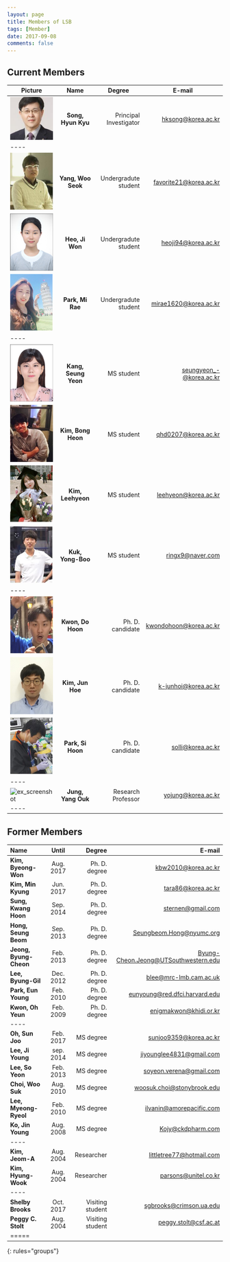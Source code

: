 ```yaml
---
layout: page
title: Members of LSB
tags: [Member]
date: 2017-09-08
comments: false
---
```


## Current Members

| <center>Picture</center> | Name | <center>Degree</center> | <center>E-mail</center> |
|:--------|:-------:|--------:|--------:|
| ![ex_screenshot](/assets/img/prof.jpg) | __Song, Hyun Kyu__ | Principal Investigator | hksong@korea.ac.kr |
|----
| ![ex_screenshot](/assets/img/yws.jpg) | __Yang, Woo Seok__ | Undergradute student | favorite21@korea.ac.kr |
| ![ex_screenshot](/assets/img/hjw.jpg) | __Heo, Ji Won__ | Undergradute student | heoji94@korea.ac.kr |
| ![ex_screenshot](/assets/img/pmr.jpg) | __Park, Mi Rae__ | Undergradute student |  mirae1620@korea.ac.kr |
|----
| ![ex_screenshot](/assets/img/ksy.jpg) | __Kang, Seung Yeon__ | MS student | seungyeon_-@korea.ac.kr |
| ![ex_screenshot](/assets/img/kbh.jpg) | __Kim, Bong Heon__ | MS student | qhd0207@korea.ac.kr |
| ![ex_screenshot](/assets/img/klh.jpg) | __Kim, Leehyeon__ | MS student | leehyeon@korea.ac.kr |
| ![ex_screenshot](/assets/img/kyb.jpg) | __Kuk, Yong-Boo__ | MS student | ringx9@naver.com |
|----
| ![ex_screenshot](/assets/img/kdh.jpg) | __Kwon, Do Hoon__ | Ph. D. candidate | kwondohoon@korea.ac.kr |
| ![ex_screenshot](/assets/img/kjh.jpg) | __Kim, Jun Hoe__ | Ph. D. candidate | k-junhoi@korea.ac.kr |
| ![ex_screenshot](/assets/img/psh.jpg) | __Park, Si Hoon__ | Ph. D. candidate | solli@korea.ac.kr |
|----
| ![ex_screenshot](/assets/img/jyo.jpg) | __Jung, Yang Ouk__ | Research Professor | yojung@korea.ac.kr |
|----


## Former Members
| Name | Until | Degree | E-mail |
|:--------|:-------:|--------:|--------:|
| __Kim, Byeong-Won__ | Aug. 2017 | Ph. D. degree | kbw2010@korea.ac.kr |
| __Kim, Min Kyung__ | Jun. 2017 | Ph. D. degree | tara86@korea.ac.kr |
| __Sung, Kwang Hoon__ | Sep. 2014 | Ph. D. degree | sternen@gmail.com |
| __Hong, Seung Beom__ | Sep. 2013 | Ph. D. degree | Seungbeom.Hong@nyumc.org |
| __Jeong, Byung-Cheon__ | Feb. 2013 | Ph. D. degree | Byung-Cheon.Jeong@UTSouthwestern.edu |
| __Lee, Byung-Gil__ | Dec. 2012 | Ph. D. degree | blee@mrc-lmb.cam.ac.uk |
| __Park, Eun Young__ | Feb. 2010 | Ph. D. degree | eunyoung@red.dfci.harvard.edu |
| __Kwon, Oh Yeun__ | Feb. 2009 | Ph. D. degree | enigmakwon@khidi.or.kr |
|----
| __Oh, Sun Joo__ | Feb. 2017 | MS degree |  sunjoo9359@korea.ac.kr |
| __Lee, Ji Young__ | sep. 2014 | MS degree | jiyounglee4831@gmail.com |
| __Lee, So Yeon__ | Feb. 2013 | MS degree | soyeon.verena@gmail.com |
| __Choi, Woo Suk__ | Aug. 2010 | MS degree | woosuk.choi@stonybrook.edu |
| __Lee, Myeong-Ryeol__ | Feb. 2010 | MS degree | ilvanin@amorepacific.com |
| __Ko, Jin Young__ | Aug. 2008 | MS degree | Kojy@ckdpharm.com |
|----
| __Kim, Jeom-A__ | Aug. 2004 | Researcher | littletree77@hotmail.com |
| __Kim, Hyung-Wook__ | Aug. 2004 | Researcher | parsons@unitel.co.kr |
|----
| __Shelby Brooks__ | Oct. 2017 | Visiting student | sgbrooks@crimson.ua.edu |
| __Peggy C. Stolt__ | Aug. 2004 | Visiting student | peggy.stolt@csf.ac.at |
|=====
{: rules="groups"}
